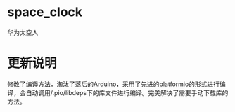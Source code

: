 # space_clock
华为太空人
# 更新说明
修改了编译方法，淘汰了落后的Arduino，采用了先进的platformio的形式进行编译，会自动调用/.pio/libdeps下的库文件进行编译。完美解决了需要手动下载库的方法。
